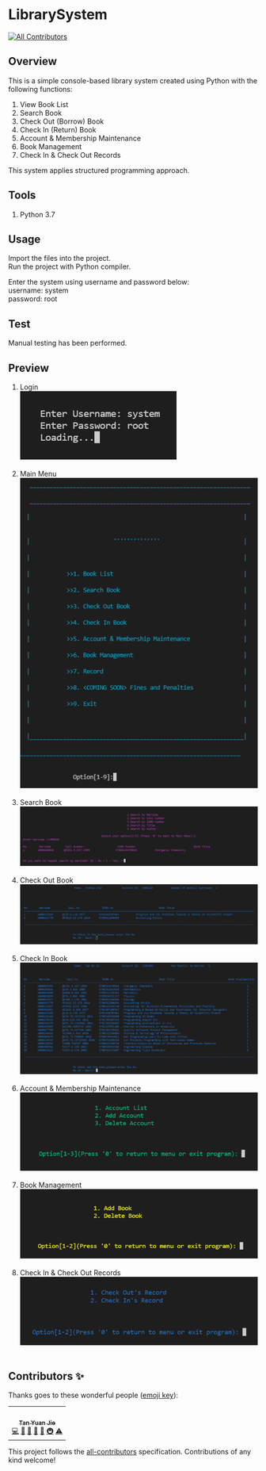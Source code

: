 # LibrarySystem
<!-- ALL-CONTRIBUTORS-BADGE:START - Do not remove or modify this section -->
[![All Contributors](https://img.shields.io/badge/all_contributors-1-orange.svg?style=flat-square)](#contributors-)
<!-- ALL-CONTRIBUTORS-BADGE:END -->

## Overview
This is a simple console-based library system created using Python with the following functions:
1. View Book List
2. Search Book
3. Check Out (Borrow) Book
4. Check In (Return) Book
5. Account & Membership Maintenance
6. Book Management
7. Check In & Check Out Records

This system applies structured programming approach.

## Tools
1. Python 3.7

## Usage
Import the files into the project.<br>
Run the project with Python compiler.

Enter the system using username and password below:<br>
username: system<br>
password: root

## Test
Manual testing has been performed.

## Preview
1. Login <br> <img src="previews/Login.png"><br><br>
2. Main Menu <br> <img src="previews/MainMenu.png"><br><br>
3. Search Book <br> <img src="previews/SearchBook.png"><br><br>
4. Check Out Book <br> <img src="previews/CheckIn.png"><br><br>
5. Check In Book <br> <img src="previews/CheckOut.png"><br><br>
6. Account & Membership Maintenance <br> <img src="previews/AccountMembershipMaintenance.png"><br><br>
7. Book Management <br> <img src="previews/BookManagement.png"><br><br>
8. Check In & Check Out Records <br> <img src="previews/CheckInOutRecord.png"><br><br>

## Contributors ✨

Thanks goes to these wonderful people ([emoji key](https://allcontributors.org/docs/en/emoji-key)):

<!-- ALL-CONTRIBUTORS-LIST:START - Do not remove or modify this section -->
<!-- prettier-ignore-start -->
<!-- markdownlint-disable -->
<table>
  <tr>
    <td align="center"><a href="https://github.com/yuanjie8629"><img src="https://avatars.githubusercontent.com/u/86699785?v=4?s=100" width="100px;" alt=""/><br /><sub><b>Tan Yuan Jie</b></sub></a><br /><a href="https://github.com/yuanjie8629/LibrarySystem/commits?author=yuanjie8629" title="Code">💻</a> <a href="#data-yuanjie8629" title="Data">🔣</a> <a href="#design-yuanjie8629" title="Design">🎨</a> <a href="https://github.com/yuanjie8629/LibrarySystem/commits?author=yuanjie8629" title="Documentation">📖</a> <a href="#ideas-yuanjie8629" title="Ideas, Planning, & Feedback">🤔</a> <a href="#infra-yuanjie8629" title="Infrastructure (Hosting, Build-Tools, etc)">🚇</a> <a href="https://github.com/yuanjie8629/LibrarySystem/commits?author=yuanjie8629" title="Tests">⚠️</a></td>
  </tr>
</table>

<!-- markdownlint-restore -->
<!-- prettier-ignore-end -->

<!-- ALL-CONTRIBUTORS-LIST:END -->

This project follows the [all-contributors](https://github.com/all-contributors/all-contributors) specification. Contributions of any kind welcome!